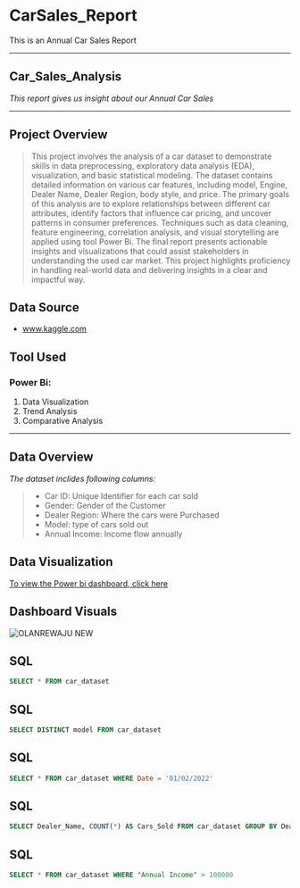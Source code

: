 # CarSales_Report
This is an Annual Car Sales Report

---
## Car_Sales_Analysis
_This report gives us insight about our Annual Car Sales_

---
## Project Overview
> This project involves the analysis of a car dataset to demonstrate skills in data preprocessing, exploratory data analysis (EDA), visualization, and basic statistical modeling. The dataset contains detailed information on various car features, including model, Engine, Dealer Name, Dealer Region, body style, and price. The primary goals of this analysis are to explore relationships between different car attributes, identify factors that influence car pricing, and uncover patterns in consumer preferences. Techniques such as data cleaning, feature engineering, correlation analysis, and visual storytelling are applied using tool Power Bi. The final report presents actionable insights and visualizations that could assist stakeholders in understanding the used car market. This project highlights proficiency in handling real-world data and delivering insights in a clear and impactful way.

## Data Source
+ www.kaggle.com

## Tool Used
### Power Bi: 
   1. Data Visualization
   2. Trend Analysis
   3. Comparative Analysis

---

## Data Overview
_The dataset inclides following columns:_
   > + Car ID: Unique Identifier for each car sold
   > + Gender: Gender of the Customer
   > + Dealer Region: Where the cars were Purchased
   > + Model: type of cars sold out
   > + Annual Income: Income flow annually

## Data Visualization 
[To view the Power bi dashboard, click here](https://ibb.co/5XYgjg7w)

## Dashboard Visuals
![OLANREWAJU NEW](https://github.com/user-attachments/assets/bbd679c9-21c4-4278-b1ec-d44dc767b03f)


## SQL
```sql
SELECT * FROM car_dataset
```

## SQL
```sql
SELECT DISTINCT model FROM car_dataset
```

## SQL
```sql
SELECT * FROM car_dataset WHERE Date = '01/02/2022'
```

## SQL
```sql
SELECT Dealer_Name, COUNT(*) AS Cars_Sold FROM car_dataset GROUP BY Dealer_Name ORDER BY Cars_Sold DESC
```

## SQL
```sql
SELECT * FROM car_dataset WHERE "Annual Income" > 100000
```
